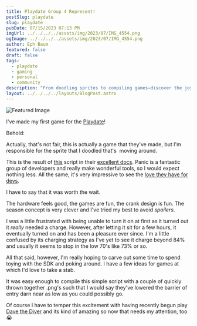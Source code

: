 ```yaml
---
title: Playdate Group 4 Represent!
postSlug: playdate
slug: playdate
pubDate: 07/15/2023 07:13 PM
imgUrl: ../../../../assets/img/2023/07/IMG_4554.png
ogImage: ../../../../assets/img/2023/07/IMG_4554.png
author: Eph Baum
featured: false
draft: false
tags:
  - playdate
  - gaming
  - personal
  - community
description: "From doodling sprites to compiling games—discover the joy of game development on the Playdate handheld. A first-hand account of diving into Panic's excellent SDK, complete with hardware impressions, charging quirks, and the surprisingly low barrier to entry for indie game creation."
layout: ../../../../layouts/BlogPost.astro
---
```


![Featured Image](../../../../assets/img/2023/07/IMG_4554.png)

I've made my first game for the [Playdate](https://play.date)!

Behold:

Actually, that's not fair, this is actually a game that they've made, but I'm responsible for the sprite that I doodled that's  moving around.

This is the result of [this](https://sdk.play.date/2.0.1/Inside%20Playdate.html#basic-playdate-game) script in their [excellent docs](https://sdk.play.date/2.0.1/Inside%20Playdate.html). Panic is a fantastic group of developers and really make wonderful tools, so I would expect nothing less. All the same, it's very impressive to see the [love they have for devs](https://play.date/dev/).

I have to say that it was worth the wait.

The hardware feels good, the games are fun, the crank design is fun. The season concept is very clever and I've tried my best to avoid _spoilers_.

I was a little frustrated with being unable to turn it on at first as it turned out it _really_ needed a charge. However, after letting it sit for a few hours, it eventually turned on and has been a pleasure ever since. I'm a little confused by its charging strategy as I've yet to see it charge beyond 84% and usually it seems to stop in the low 70's like 73% or so.

All that said, however, I'm really hoping to carve out some time to spend toying with the SDK and poking around. I have a few ideas for games at which I'd love to take a stab.

It was easy enough to compile this simple script with a couple of quickly thrown together .png's such that I would say they've lowered the barrier of entry darn near as low as you could possibly go.

Of course I have to temper this excitement with having recently begun play [Dave the Diver](https://store.steampowered.com/app/1868140/DAVE_THE_DIVER/) and its kind of amazing so now that needs my attention, too 😭
